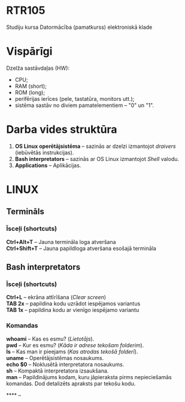 # RTR105
Studiju kursa Datormācība (pamatkurss) elektroniskā klade  
# Vispārīgi
Dzelža sastāvdaļas (HW):
- CPU;  
- RAM (short);  
- ROM (long);  
- perifērijas ierīces (pele, tastatūra, monitors utt.);
- sistēma sastāv no diviem pamatelementiem – "0" un "1".  

# Darba vides struktūra
1. **OS Linux operētājsistēma** – sazinās ar dzelzi izmantojot *draivers* (iebūvētās instrukcijas).  
2. **Bash interpretators** – sazinās ar OS Linux izmantojot *Shell* valodu.  
3. **Applications** – Aplikācijas. 

# LINUX
## Termināls
### Īsceļi (shortcuts)
**Ctrl+Alt+T** – Jauna termināla loga atveršana  
**Ctrl+Shift+T** – Jauna papildloga atveršana esošajā termināla  

## Bash interpretators
### Īsceļi (shortcuts)
**Ctrl+L** – ekrāna attīrīšana (*Clear screen*)  
**TAB 2x** – papildina kodu uzrādot iespējamos variantus  
**TAB 1x** – papildina kodu ar vienīgo iespējamo variantu
### Komandas
**whoami** – Kas es esmu? (*Lietotājs*).  
**pwd** – Kur es esmu? (*Kāda ir adrese tekošam folderim*).  
**ls** – Kas man ir pieejams (*Kas atrodas tekošā folderī*).  
**uname** – Operētājsistēmas nosaukums.  
**echo $0** – Noklusētā interpretatora nosaukums.  
**sh** – Kompaktā interpretatora izsaukšana.  
**man** – Papildinājums kodam, kuru jāpieraksta pirms nepieciešamās komandas. Dod detalizēts apraksts par tekošu kodu.



**** – 
